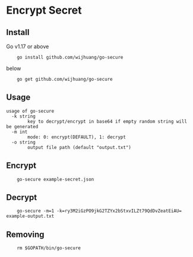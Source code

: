 # Encrypt Secret

## Install
Go v1.17 or above
```
    go install github.com/wijhuang/go-secure
```
below
```
    go get github.com/wijhuang/go-secure
```


## Usage
```
usage of go-secure
  -k string
        key to decrypt/encrypt in base64 if empty random string will be generated
  -m int
        mode: 0: encrypt(DEFAULT), 1: decrypt
  -o string
        output file path (default "output.txt")
```

## Encrypt
```
    go-secure example-secret.json
```

## Decrypt
```
    go-secure -m=1 -k=ry3M2iGzPO9jkG2TZYx2bStxvILZt79QdDvZeatEiAU= example-output.txt
```

## Removing
```
    rm $GOPATH/bin/go-secure
```